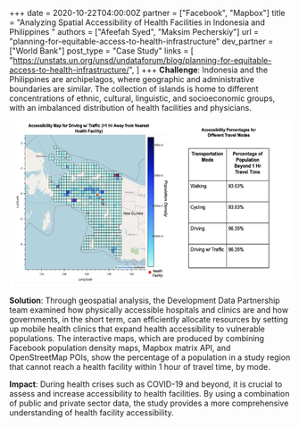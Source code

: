 +++
date = 2020-10-22T04:00:00Z
partner = ["Facebook", "Mapbox"]
title = "Analyzing Spatial Accessibility of Health Facilities in Indonesia and Philippines "
authors = ["Afeefah Syed", "Maksim Pecherskiy"]
url = "planning-for-equitable-access-to-health-infrastructure"
dev_partner = ["World Bank"]
post_type = "Case Study"
links = [
    "https://unstats.un.org/unsd/undataforum/blog/planning-for-equitable-access-to-health-infrastructure/",
]
+++
**Challenge**: Indonesia and the Philippines are archipelagos, where geographic and administrative boundaries are similar. The collection of islands is home to different concentrations of ethnic, cultural, linguistic, and socioeconomic groups, with an imbalanced distribution of health facilities and physicians.

![](/analysis-ind.png)

**Solution**: Through geospatial analysis, the Development Data Partnership team examined how physically accessible hospitals and clinics are and how governments, in the short term, can efficiently allocate resources by setting up mobile health clinics that expand health accessibility to vulnerable populations. The interactive maps, which are produced by combining Facebook population density maps, Mapbox matrix API, and OpenStreetMap POIs, show the percentage of a population in a study region that cannot reach a health facility within 1 hour of travel time, by mode.

**Impact**: During health crises such as COVID-19 and beyond, it is crucial to assess and increase accessibility to health facilities. By using a combination of public and private sector data, the study provides a more comprehensive understanding of health facility accessibility.
